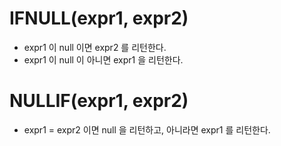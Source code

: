 # IFNULL(expr1, expr2)

- expr1 이 null 이면 expr2 를 리턴한다.
- expr1 이 null 이 아니면 expr1 을 리턴한다.

# NULLIF(expr1, expr2)

- expr1 = expr2 이면 null 을 리턴하고, 아니라면 expr1 를 리턴한다.
